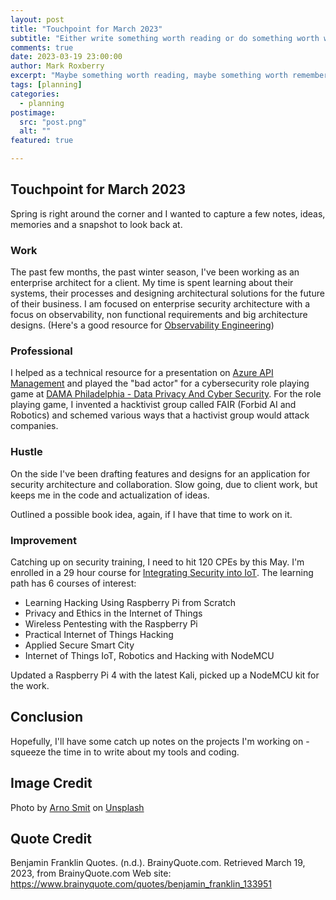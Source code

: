```yaml
---
layout: post
title: "Touchpoint for March 2023"
subtitle: "Either write something worth reading or do something worth writing. - Benjamin Franklin"
comments: true
date: 2023-03-19 23:00:00
author: Mark Roxberry
excerpt: "Maybe something worth reading, maybe something worth remembering.  Touchpoint notes for "
tags: [planning]
categories:
  - planning
postimage:
  src: "post.png"
  alt: ""
featured: true

---
```


## Touchpoint for March 2023

Spring is right around the corner and I wanted to capture a few notes, ideas, memories and a snapshot to look back at.  

### Work

The past few months, the past winter season, I've been working as an enterprise architect for a client.  My time is spent learning about their systems, their processes and designing architectural solutions for the future of their business.  I am focused on enterprise security architecture with a focus on observability, non functional requirements and big architecture designs.  (Here's a good resource for [Observability Engineering](https://info.honeycomb.io/observability-engineering-oreilly-book-2022))

### Professional

I helped as a technical resource for a presentation on [Azure API Management](https://azure.microsoft.com/en-us/products/api-management) and played the "bad actor" for a cybersecurity role playing game at [DAMA Philadelphia - Data Privacy And Cyber Security](https://dama-phila.org/meetinginfo.php?id=15&ts=1676647646).  For the role playing game, I invented a hacktivist group called FAIR (Forbid AI and Robotics) and schemed various ways that a hactivist group would attack companies.

### Hustle

On the side I've been drafting features and designs for an application for security architecture and collaboration.  Slow going, due to client work, but keeps me in the code and actualization of ideas.

Outlined a possible book idea, again, if I have that time to work on it.

### Improvement

Catching up on security training, I need to hit 120 CPEs by this May.  I'm enrolled in a 29 hour course for [Integrating Security into IoT](https://codered.eccouncil.org/learning-path/integrating-security-into-IoT).  The learning path has 6 courses of interest:

- Learning Hacking Using Raspberry Pi from Scratch
- Privacy and Ethics in the Internet of Things
- Wireless Pentesting with the Raspberry Pi
- Practical Internet of Things Hacking
- Applied Secure Smart City
- Internet of Things IoT, Robotics and Hacking with NodeMCU

Updated a Raspberry Pi 4 with the latest Kali, picked up a NodeMCU kit for the work.

## Conclusion

Hopefully, I'll have some catch up notes on the projects I'm working on - squeeze the time in to write about my tools and coding.

## Image Credit

Photo by <a href="https://unsplash.com/@_entreprenerd?utm_source=unsplash&utm_medium=referral&utm_content=creditCopyText">Arno Smit</a> on <a href="https://unsplash.com/@_entreprenerd?utm_source=unsplash&utm_medium=referral&utm_content=creditCopyText">Unsplash</a>
  
## Quote Credit

Benjamin Franklin Quotes. (n.d.). BrainyQuote.com. Retrieved March 19, 2023, from BrainyQuote.com Web site: <https://www.brainyquote.com/quotes/benjamin_franklin_133951>
